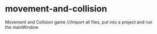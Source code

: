 # movement-and-collision
Movement and Collision game
///Import all files, put into a project and run the mainWindow
